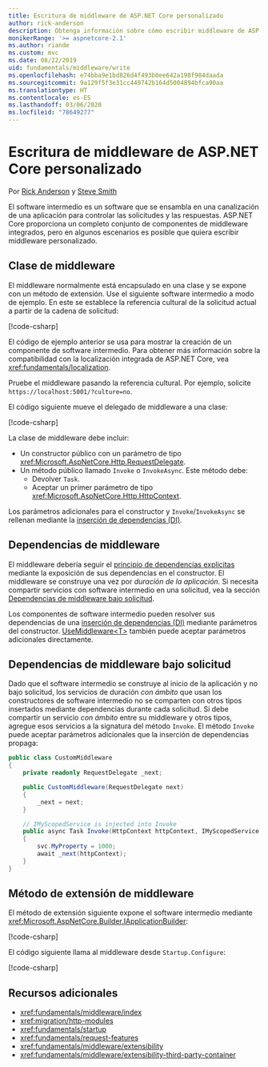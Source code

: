 ```yaml
---
title: Escritura de middleware de ASP.NET Core personalizado
author: rick-anderson
description: Obtenga información sobre cómo escribir middleware de ASP.NET Core personalizado.
monikerRange: '>= aspnetcore-2.1'
ms.author: riande
ms.custom: mvc
ms.date: 08/22/2019
uid: fundamentals/middleware/write
ms.openlocfilehash: e74bba9e1bd826d4f493b0ee642a198f984daada
ms.sourcegitcommit: 9a129f5f3e31cc449742b164d5004894bfca90aa
ms.translationtype: HT
ms.contentlocale: es-ES
ms.lasthandoff: 03/06/2020
ms.locfileid: "78649277"
---
```

# <a name="write-custom-aspnet-core-middleware"></a>Escritura de middleware de ASP.NET Core personalizado

Por [Rick Anderson](https://twitter.com/RickAndMSFT) y [Steve Smith](https://ardalis.com/)

El software intermedio es un software que se ensambla en una canalización de una aplicación para controlar las solicitudes y las respuestas. ASP.NET Core proporciona un completo conjunto de componentes de middleware integrados, pero en algunos escenarios es posible que quiera escribir middleware personalizado.

## <a name="middleware-class"></a>Clase de middleware

El middleware normalmente está encapsulado en una clase y se expone con un método de extensión. Use el siguiente software intermedio a modo de ejemplo. En este se establece la referencia cultural de la solicitud actual a partir de la cadena de solicitud:

[!code-csharp[](write/snapshot/StartupCulture.cs)]

El código de ejemplo anterior se usa para mostrar la creación de un componente de software intermedio. Para obtener más información sobre la compatibilidad con la localización integrada de ASP.NET Core, vea <xref:fundamentals/localization>.

Pruebe el middleware pasando la referencia cultural. Por ejemplo, solicite `https://localhost:5001/?culture=no`.

El código siguiente mueve el delegado de middleware a una clase:

[!code-csharp[](write/snapshot/RequestCultureMiddleware.cs)]

La clase de middleware debe incluir:

* Un constructor público con un parámetro de tipo <xref:Microsoft.AspNetCore.Http.RequestDelegate>.
* Un método público llamado `Invoke` o `InvokeAsync`. Este método debe:
  * Devolver `Task`.
  * Aceptar un primer parámetro de tipo <xref:Microsoft.AspNetCore.Http.HttpContext>.
  
Los parámetros adicionales para el constructor y `Invoke`/`InvokeAsync` se rellenan mediante la [inserción de dependencias (DI)](xref:fundamentals/dependency-injection).

## <a name="middleware-dependencies"></a>Dependencias de middleware

El middleware debería seguir el [principio de dependencias explicitas](/dotnet/standard/modern-web-apps-azure-architecture/architectural-principles#explicit-dependencies) mediante la exposición de sus dependencias en el constructor. El middleware se construye una vez por *duración de la aplicación*. Si necesita compartir servicios con software intermedio en una solicitud, vea la sección [Dependencias de middleware bajo solicitud](#per-request-middleware-dependencies).

Los componentes de software intermedio pueden resolver sus dependencias de una [inserción de dependencias (DI)](xref:fundamentals/dependency-injection) mediante parámetros del constructor. [UseMiddleware&lt;T&gt;](/dotnet/api/microsoft.aspnetcore.builder.usemiddlewareextensions.usemiddleware#Microsoft_AspNetCore_Builder_UseMiddlewareExtensions_UseMiddleware_Microsoft_AspNetCore_Builder_IApplicationBuilder_System_Type_System_Object___) también puede aceptar parámetros adicionales directamente.

## <a name="per-request-middleware-dependencies"></a>Dependencias de middleware bajo solicitud

Dado que el software intermedio se construye al inicio de la aplicación y no bajo solicitud, los servicios de duración *con ámbito* que usan los constructores de software intermedio no se comparten con otros tipos insertados mediante dependencias durante cada solicitud. Si debe compartir un servicio *con ámbito* entre su middleware y otros tipos, agregue esos servicios a la signatura del método `Invoke`. El método `Invoke` puede aceptar parámetros adicionales que la inserción de dependencias propaga:

```csharp
public class CustomMiddleware
{
    private readonly RequestDelegate _next;

    public CustomMiddleware(RequestDelegate next)
    {
        _next = next;
    }

    // IMyScopedService is injected into Invoke
    public async Task Invoke(HttpContext httpContext, IMyScopedService svc)
    {
        svc.MyProperty = 1000;
        await _next(httpContext);
    }
}
```

## <a name="middleware-extension-method"></a>Método de extensión de middleware

El método de extensión siguiente expone el software intermedio mediante <xref:Microsoft.AspNetCore.Builder.IApplicationBuilder>:

[!code-csharp[](write/snapshot/RequestCultureMiddlewareExtensions.cs)]

El código siguiente llama al middleware desde `Startup.Configure`:

[!code-csharp[](write/snapshot/Startup.cs?highlight=5)]

## <a name="additional-resources"></a>Recursos adicionales

* <xref:fundamentals/middleware/index>
* <xref:migration/http-modules>
* <xref:fundamentals/startup>
* <xref:fundamentals/request-features>
* <xref:fundamentals/middleware/extensibility>
* <xref:fundamentals/middleware/extensibility-third-party-container>
